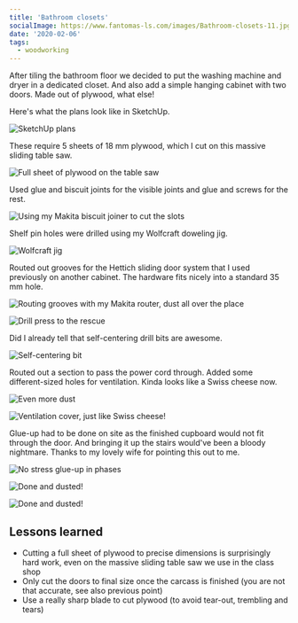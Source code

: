 ```yaml
---
title: 'Bathroom closets'
socialImage: https://www.fantomas-ls.com/images/Bathroom-closets-11.jpg
date: '2020-02-06'
tags:
  - woodworking
---
```


After tiling the bathroom floor we decided to put the washing machine and dryer in a dedicated closet. And also add a simple hanging cabinet with two doors. Made out of plywood, what else!​

Here's what the plans look like in SketchUp.

![SketchUp plans](/images/Bathroom-closets-design.png)

These require 5 sheets of 18 mm plywood, which I cut on this massive sliding table saw.

![Full sheet of plywood on the table saw](/images/Bathroom-closets-0.jpg)

Used glue and biscuit joints for the visible joints and glue and screws for the rest.

![Using my Makita biscuit joiner to cut the slots](/images/Bathroom-closets-1.jpg)

Shelf pin holes were drilled using my Wolfcraft doweling jig.

![Wolfcraft jig](/images/Bathroom-closets-2.jpg)

Routed out grooves for the Hettich sliding door system that I used previously on another cabinet. The hardware fits nicely into a standard 35 mm hole.

![Routing grooves with my Makita router, dust all over the place](/images/Bathroom-closets-6.jpg)

![Drill press to the rescue](/images/Bathroom-closets-4.jpg)

Did I already tell that self-centering drill bits are awesome.

![Self-centering bit](/images/Bathroom-closets-5.jpg)

Routed out a section to pass the power cord through. Added some different-sized holes for ventilation. Kinda looks like a Swiss cheese now.

![Even more dust](/images/Bathroom-closets-9.jpg)

![Ventilation cover, just like Swiss cheese!](/images/Bathroom-closets-12.jpg)

Glue-up had to be done on site as the finished cupboard would not fit through the door. And bringing it up the stairs would've been a bloody nightmare. Thanks to my lovely wife for pointing this out to me.

![No stress glue-up in phases](/images/Bathroom-closets-8.jpg)

![Done and dusted!](/images/Bathroom-closets-11.jpg)

![Done and dusted!](/images/Bathroom-closets-13.jpg)

## Lessons learned

- Cutting a full sheet of plywood to precise dimensions is surprisingly hard work, even on the massive sliding table saw we use in the class shop
- Only cut the doors to final size once the carcass is finished (you are not that accurate, see also previous point)
- Use a really sharp blade to cut plywood (to avoid tear-out, trembling and tears)
